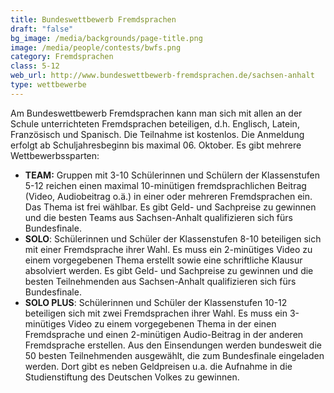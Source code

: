 ```yaml
---
title: Bundeswettbewerb Fremdsprachen
draft: "false"
bg_image: /media/backgrounds/page-title.png
image: /media/people/contests/bwfs.png
category: Fremdsprachen
class: 5-12
web_url: http://www.bundeswettbewerb-fremdsprachen.de/sachsen-anhalt
type: wettbewerbe
---
```

Am Bundeswettbewerb Fremdsprachen kann man sich mit allen an der Schule unterrichteten Fremdsprachen beteiligen, d.h. Englisch, Latein, Französisch und Spanisch. Die Teilnahme ist kostenlos. Die Anmeldung erfolgt ab Schuljahresbeginn bis maximal 06. Oktober. Es gibt mehrere Wettbewerbssparten:

* **TEAM:** Gruppen mit 3-10 Schülerinnen und Schülern der Klassenstufen 5-12 reichen einen maximal 10-minütigen fremdsprachlichen Beitrag (Video, Audiobeitrag o.ä.) in einer oder mehreren Fremdsprachen ein. Das Thema ist frei wählbar.
  Es gibt Geld- und Sachpreise zu gewinnen und die besten Teams aus Sachsen-Anhalt qualifizieren sich fürs Bundesfinale.
* **SOLO**: Schülerinnen und Schüler der Klassenstufen 8-10 beteiligen sich mit einer Fremdsprache ihrer Wahl. Es muss ein 2-minütiges Video zu einem vorgegebenen Thema erstellt sowie eine schriftliche Klausur absolviert werden.
  Es gibt Geld- und Sachpreise zu gewinnen und die besten Teilnehmenden aus Sachsen-Anhalt qualifizieren sich fürs Bundesfinale.
* **SOLO PLUS**: Schülerinnen und Schüler der Klassenstufen 10-12 beteiligen sich mit zwei Fremdsprachen ihrer Wahl. Es muss ein 3-minütiges Video zu einem vorgegebenen Thema in der einen Fremdsprache und einen 2-minütigen Audio-Beitrag in der anderen Fremdsprache erstellen. Aus den Einsendungen werden bundesweit die 50 besten Teilnehmenden ausgewählt, die zum Bundesfinale eingeladen werden. Dort gibt es neben Geldpreisen u.a. die Aufnahme in die Studienstiftung des Deutschen Volkes zu gewinnen.